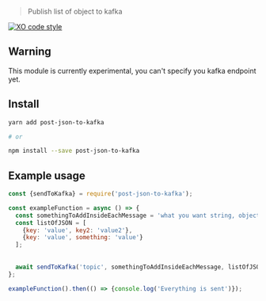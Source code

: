 > Publish list of object to kafka

[![XO code style](https://img.shields.io/badge/code_style-XO-5ed9c7.svg)](https://github.com/sindresorhus/xo)

## Warning
This module is currently experimental, you can't specify you kafka endpoint yet.

## Install
```bash
yarn add post-json-to-kafka

# or

npm install --save post-json-to-kafka
```

## Example usage

```js
const {sendToKafka} = require('post-json-to-kafka');

const exampleFunction = async () => {
  const somethingToAddInsideEachMessage = 'what you want string, object, list, number';
  const listOfJSON = [
    {key: 'value', key2: 'value2'},
    {key: 'value', something: 'value'}
  ];
  
   
  await sendToKafka('topic', somethingToAddInsideEachMessage, listOfJSON)
};

exampleFunction().then(() => {console.log('Everything is sent')});
```
